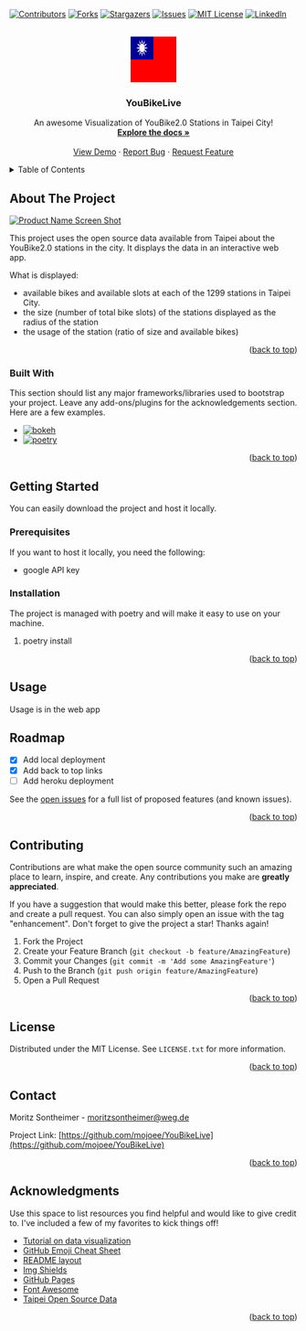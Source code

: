 <!-- Improved compatibility of back to top link: See: https://github.com/mojoee/YouBikeLive/pull/73 -->
<a name="readme-top"></a>
<!--
*** Thanks for checking out the Best-README-Template. If you have a suggestion
*** that would make this better, please fork the repo and create a pull request
*** or simply open an issue with the tag "enhancement".
*** Don't forget to give the project a star!
*** Thanks again! Now go create something AMAZING! :D
-->



<!-- PROJECT SHIELDS -->
<!--
*** I'm using markdown "reference style" links for readability.
*** Reference links are enclosed in brackets [ ] instead of parentheses ( ).
*** See the bottom of this document for the declaration of the reference variables
*** for contributors-url, forks-url, etc. This is an optional, concise syntax you may use.
*** https://www.markdownguide.org/basic-syntax/#reference-style-links
-->
[![Contributors][contributors-shield]][contributors-url]
[![Forks][forks-shield]][forks-url]
[![Stargazers][stars-shield]][stars-url]
[![Issues][issues-shield]][issues-url]
[![MIT License][license-shield]][license-url]
[![LinkedIn][linkedin-shield]][linkedin-url]



<!-- PROJECT LOGO -->
<br />
<div align="center">
  <a href="https://github.com/mojoee/YouBikeLive">
    <img src="docs/TaiwanFlag.svg" alt="Logo" width="80" height="80">
  </a>

  <h3 align="center">YouBikeLive</h3>

  <p align="center">
    An awesome Visualization of YouBike2.0 Stations in Taipei City!
    <br />
    <a href="https://github.com/mojoee/YouBikeLive"><strong>Explore the docs »</strong></a>
    <br />
    <br />
    <a href="https://github.com/mojoee/YouBikeLive">View Demo</a>
    ·
    <a href="https://github.com/mojoee/YouBikeLive/issues">Report Bug</a>
    ·
    <a href="https://github.com/mojoee/YouBikeLive/issues">Request Feature</a>
  </p>
</div>



<!-- TABLE OF CONTENTS -->
<details>
  <summary>Table of Contents</summary>
  <ol>
    <li>
      <a href="#about-the-project">About The Project</a>
      <ul>
        <li><a href="#built-with">Built With</a></li>
      </ul>
    </li>
    <li>
      <a href="#getting-started">Getting Started</a>
      <ul>
        <li><a href="#prerequisites">Prerequisites</a></li>
        <li><a href="#installation">Installation</a></li>
      </ul>
    </li>
    <li><a href="#usage">Usage</a></li>
    <li><a href="#roadmap">Roadmap</a></li>
    <li><a href="#contributing">Contributing</a></li>
    <li><a href="#license">License</a></li>
    <li><a href="#contact">Contact</a></li>
    <li><a href="#acknowledgments">Acknowledgments</a></li>
  </ol>
</details>



<!-- ABOUT THE PROJECT -->
## About The Project

[![Product Name Screen Shot][product-screenshot]](https://example.com)

This project uses the open source data available from Taipei about the YouBike2.0 stations in the city. It displays the data in an interactive web app.

What is displayed:
* available bikes and available slots at each of the 1299 stations in Taipei City. 
* the size (number of total bike slots) of the stations displayed as the radius of the station
* the usage of the station (ratio of size and available bikes)


<p align="right">(<a href="#readme-top">back to top</a>)</p>



### Built With

This section should list any major frameworks/libraries used to bootstrap your project. Leave any add-ons/plugins for the acknowledgements section. Here are a few examples.

* [![bokeh][bokeh.js]][bokeh-url]
* [![poetry][poetry.py]][poetry-url]


<p align="right">(<a href="#readme-top">back to top</a>)</p>



<!-- GETTING STARTED -->
## Getting Started

You can easily download the project and host it locally.

### Prerequisites

If you want to host it locally, you need the following:
* google API key

### Installation

The project is managed with poetry and will make it easy to use on your machine.

1. poetry install


<p align="right">(<a href="#readme-top">back to top</a>)</p>



<!-- USAGE EXAMPLES -->
## Usage

Usage is in the web app



<!-- ROADMAP -->
## Roadmap

- [x] Add local deployment
- [x] Add back to top links
- [ ] Add heroku deployment

See the [open issues](https://github.com/mojoee/YouBikeLive/issues) for a full list of proposed features (and known issues).

<p align="right">(<a href="#readme-top">back to top</a>)</p>



<!-- CONTRIBUTING -->
## Contributing

Contributions are what make the open source community such an amazing place to learn, inspire, and create. Any contributions you make are **greatly appreciated**.

If you have a suggestion that would make this better, please fork the repo and create a pull request. You can also simply open an issue with the tag "enhancement".
Don't forget to give the project a star! Thanks again!

1. Fork the Project
2. Create your Feature Branch (`git checkout -b feature/AmazingFeature`)
3. Commit your Changes (`git commit -m 'Add some AmazingFeature'`)
4. Push to the Branch (`git push origin feature/AmazingFeature`)
5. Open a Pull Request

<p align="right">(<a href="#readme-top">back to top</a>)</p>



<!-- LICENSE -->
## License

Distributed under the MIT License. See `LICENSE.txt` for more information.

<p align="right">(<a href="#readme-top">back to top</a>)</p>



<!-- CONTACT -->
## Contact

Moritz Sontheimer - moritzsontheimer@weg.de

Project Link: [https://github.com/mojoee/YouBikeLive](https://github.com/mojoee/YouBikeLive)

<p align="right">(<a href="#readme-top">back to top</a>)</p>



<!-- ACKNOWLEDGMENTS -->
## Acknowledgments

Use this space to list resources you find helpful and would like to give credit to. I've included a few of my favorites to kick things off!

* [Tutorial on data visualization](https://thedatafrog.com/en/articles/show-data-google-map-python/)
* [GitHub Emoji Cheat Sheet](https://www.webpagefx.com/tools/emoji-cheat-sheet)
* [README layout](https://github.com/mojoee/YouBikeLive)
* [Img Shields](https://shields.io)
* [GitHub Pages](https://pages.github.com)
* [Font Awesome](https://fontawesome.com)
* [Taipei Open Source Data](https://data.taipei/dataset?qs=youbike)

<p align="right">(<a href="#readme-top">back to top</a>)</p>



<!-- MARKDOWN LINKS & IMAGES -->
<!-- https://www.markdownguide.org/basic-syntax/#reference-style-links -->
[contributors-shield]: https://img.shields.io/github/contributors/mojoee/YouBikeLive.svg?style=for-the-badge
[contributors-url]: https://github.com/mojoee/YouBikeLive/graphs/contributors
[forks-shield]: https://img.shields.io/github/forks/mojoee/YouBikeLive.svg?style=for-the-badge
[forks-url]: https://github.com/mojoee/YouBikeLive/network/members
[stars-shield]: https://img.shields.io/github/stars/mojoee/YouBikeLive.svg?style=for-the-badge
[stars-url]: https://github.com/mojoee/YouBikeLive/stargazers
[issues-shield]: https://img.shields.io/github/issues/mojoee/YouBikeLive.svg?style=for-the-badge
[issues-url]: https://github.com/mojoee/YouBikeLive/issues
[license-shield]: https://img.shields.io/github/license/mojoee/YouBikeLive.svg?style=for-the-badge
[license-url]: https://github.com/mojoee/YouBikeLive/blob/master/LICENSE.txt
[linkedin-shield]: https://img.shields.io/badge/-LinkedIn-black.svg?style=for-the-badge&logo=linkedin&colorB=555
[linkedin-url]: https://www.linkedin.com/in/moritz-sontheimer-23bb40156/
[product-screenshot]: docs/AppGUI.png
[bokeh-url]: http://bokeh.org/
[Bokeh.js]: https://img.shields.io/badge/Bokeh-20232A?style=for-the-badge&logo=bokeh&logoColor=61DAFB
[poetry-url]: https://python-poetry.org/
[poetry.py]: https://img.shields.io/badge/Poetry-7cfc00?style=for-the-badge&logo=poetry&logoColor=blue

